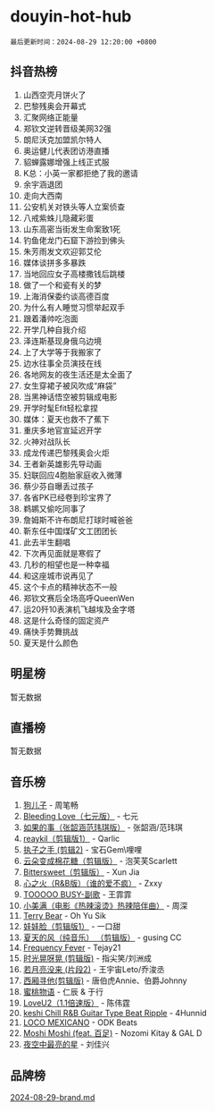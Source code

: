 # douyin-hot-hub

`最后更新时间：2024-08-29 12:20:00 +0800`

## 抖音热榜

1. 山西空壳月饼火了
1. 巴黎残奥会开幕式
1. 汇聚网络正能量
1. 郑钦文逆转晋级美网32强
1. 朗尼沃克加盟凯尔特人
1. 奥运健儿代表团访港直播
1. 貂蝉露娜增强上线正式服
1. K总：小英一家都拒绝了我的邀请
1. 余宇涵退团
1. 走向大西南
1. 公安机关对铁头等人立案侦查
1. 八戒紫蛛儿隐藏彩蛋
1. 山东高密当街发生命案致1死
1. 钓鱼佬龙门石窟下游捡到佛头
1. 朱芳雨发文欢迎郭艾伦
1. 媒体谈拼多多暴跌
1. 当地回应女子高楼撒钱后跳楼
1. 做了一个和瓷有关的梦
1. 上海消保委约谈高德百度
1. 为什么有人睡觉习惯举起双手
1. 跟着潘帅吃泡面
1. 开学几种自我介绍
1. 泽连斯基现身俄乌边境
1. 上了大学等于我搬家了
1. 边水往事全员演技在线
1. 各地网友的夜生活还是太全面了
1. 女生穿裙子被风吹成“麻袋”
1. 当黑神话悟空被剪辑成电影
1. 开学时髦Efit轻松拿捏
1. 媒体：夏天也救不了蕉下
1. 重庆多地官宣延迟开学
1. 火神对战队长
1. 成龙传递巴黎残奥会火炬
1. 王者新英雄影先导动画
1. 妇联回应4胞胎家庭收入微薄
1. 蔡少芬自曝丢过孩子
1. 各省PK已经卷到珍宝界了
1. 鹈鹕又偷吃同事了
1. 詹姆斯不许布朗尼打球时喊爸爸
1. 靳东任中国煤矿文工团团长
1. 此去半生翻唱
1. 下次再见面就是寒假了
1. 几秒的相望也是一种幸福
1. 和这座城市说再见了
1. 这个卡点的精神状态不一般
1. 郑钦文赛后全场高呼QueenWen
1. 运20歼10表演机飞越埃及金字塔
1. 这是什么奇怪的固定资产
1. 痛快手势舞挑战
1. 夏天是什么颜色

## 明星榜

暂无数据

## 直播榜

暂无数据

## 音乐榜

1. [狗儿子](https://sf5-hl-cdn-tos.douyinstatic.com/obj/tos-cn-ve-2774/osvuItF7HhQ8nfz5BHDCMbu5ZOmgxBGtmcEpfn) - 周笔畅
1. [Bleeding Love（七元版）](https://sf5-hl-cdn-tos.douyinstatic.com/obj/tos-cn-ve-2774/oEgC9eZFHQ1MfSRnrfkzFp8AayDWqAQMABBgUs) - 七元
1. [如果的事（张韶涵范玮琪版）](https://sf3-cdn-tos.douyinstatic.com/obj/tos-cn-ve-2774/owI7MDDyzHddFIDNOFiTf8qYP1fafEiAgmjsCv) - 张韶涵/范玮琪
1. [reaykil（剪辑版1）](https://sf5-hl-cdn-tos.douyinstatic.com/obj/tos-cn-ve-2774/osSIWpEdiiBoAWKQMsIBhmw1wUEJn5z20ANfA9) - Qarlic
1. [执子之手 (剪辑2)](https://sf5-hl-cdn-tos.douyinstatic.com/obj/tos-cn-ve-2774/oUoZLQjCc31XzqsBnBQUNgeKtYPBcgbFDwtfcu) - 宝石Gem\哩哩
1. [云朵变成棉花糖（剪辑版）](https://sf3-cdn-tos.douyinstatic.com/obj/tos-cn-ve-2774/o8LC84GQLALFfXeyJmh8KE61byVQYMMeAZLfEI) - 泡芙芙Scarlett
1. [Bittersweet（剪辑版）](https://sf3-cdn-tos.douyinstatic.com/obj/tos-cn-ve-2774/oIR5xcAceFQosUeHXGzNQpCesIBELaANA2RYoJ) - Xun Jia
1. [心之火（R&B版）（谁的爱不疯）](https://sf5-hl-cdn-tos.douyinstatic.com/obj/tos-cn-ve-2774/okemkEDaIBBE3OosftCgMxlFkLQZRw37t36ZQv) - Zxxy
1. [TOOOOO BUSY-副歌](https://sf6-cdn-tos.douyinstatic.com/obj/tos-cn-ve-2774/o0fmjGZetNDjSM5EimFs2QlzBg30YgByJMRQrC) - 王霏霏
1. [小美满（电影《热辣滚烫》热辣陪伴曲）](https://sf5-hl-cdn-tos.douyinstatic.com/obj/tos-cn-ve-2774/o0GAn2lSgfZIDUgtevCGDQYnFg4CwnrBaxbTZL) - 周深
1. [Terry Bear](https://sf3-cdn-tos.douyinstatic.com/obj/tos-cn-ve-2774/oY98zQoBzAv3LMriiCP1nBInWAHWfS2wisMjSc) - Oh Yu Sik
1. [娃娃脸（剪辑版1）](https://sf5-hl-cdn-tos.douyinstatic.com/obj/tos-cn-ve-2774/oIimSCgQoNUePTAZ1Ba7TeADY4KetGYsVFeaaB) - 一口甜
1. [夏天的风（纯音乐） （剪辑版）](https://sf5-hl-cdn-tos.douyinstatic.com/obj/tos-cn-ve-2774/oUzLjBZZFQAoNRmGokEeD5zfQCObp6UeFAnTa6) - gusing CC
1. [Frequency Fever](https://sf3-cdn-tos.douyinstatic.com/obj/tos-cn-ve-2774/os94PCgvfCQSGh1ogDZmrFB6eEACFtZXwHEYHh) - Tejay21
1. [时光晃呀晃 (剪辑版)](https://sf5-hl-cdn-tos.douyinstatic.com/obj/tos-cn-ve-2774/o8ACeQem3gwI1x3GIYGAfKG0LJebKFRJDwRwyW) - 指尖笑/刘洲成
1. [若月亮没来 (片段2)](https://sf5-hl-cdn-tos.douyinstatic.com/obj/tos-cn-ve-2774/ocQavLLjkCOeDxGyYeIMGgNAIwJ0QXE1Ve3Fzv) - 王宇宙Leto/乔浚丞
1. [西厢寻他(剪辑版)](https://sf5-hl-cdn-tos.douyinstatic.com/obj/tos-cn-ve-2774/oUsAVfAQKlRNxEv5qxvIB8o5qmIWUcXbzJKJhw) - 唐伯虎Annie、伯爵Johnny
1. [蜜桃物语](https://sf5-hl-cdn-tos.douyinstatic.com/obj/tos-cn-ve-2774/oIhOSCZtIACtYU4XQkngiW9kCBfVD1Fz9IYeqL) - 仁辰 & 于行
1. [LoveU2（1.1倍速版）](https://sf5-hl-cdn-tos.douyinstatic.com/obj/tos-cn-ve-2774/oQMeDffLaEmgMwgCOEMAFCI6INzoFPgWdD0rsa) - 陈伟霆
1. [keshi Chill R&B Guitar Type Beat Ripple](https://sf5-hl-cdn-tos.douyinstatic.com/obj/tos-cn-ve-2774/okQIfmitAB3HpgZQo0YCEFEACcDhQngn0fkFIC) - 4Hunnid
1. [LOCO MEXICANO](https://sf5-hl-cdn-tos.douyinstatic.com/obj/tos-cn-ve-2774/owxVoxJorA4ILBfsMAjU6t7O1xW9w0tS7EYzh6) - ODK Beats
1. [Moshi Moshi (feat. 百足)](https://sf5-hl-cdn-tos.douyinstatic.com/obj/tos-cn-ve-2774/ooJjIHi8hVoNioNtAOBBMJ13sqywJAGW1piyfb) - Nozomi Kitay & GAL D
1. [夜空中最亮的星](https://sf3-cdn-tos.douyinstatic.com/obj/tos-cn-ve-2774/o4IfgGwqqnFeXEMGaS8JBzJAdayAaCeoxqbjCD) - 刘佳兴

## 品牌榜

[2024-08-29-brand.md](2024-08-29-brand.md)
